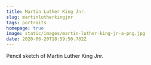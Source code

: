 ```yaml
---
title: Martin Luther King Jnr.
slug: martinlutherkingjnr
tags: portraits
homepage: true
image: static/images/martin-luther-king-jr-a-png.jpg
date: 2020-06-20T18:59:50.782Z
---
```

Pencil sketch of Martin Luther King Jnr.
